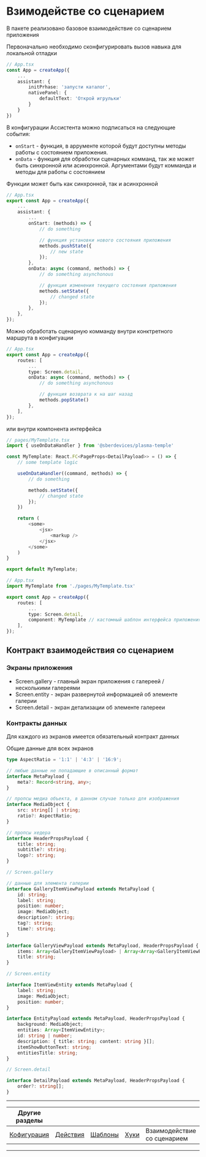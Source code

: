 # Взимодействе со сценарием

В пакете реализовано базовое взаимодействие со сценарием приложения

Первоначально необходимо сконфигурировать вызов навыка для локальной отладки

```ts
// App.tsx
const App = createApp({
    ...
    assistant: {
        initPrhase: 'запусти каталог',
        nativePanel: {
            defaultText: 'Открой игрульки'
        }
    }
})
```
В конфигурации Ассистента можно подписаться на следующие события:

* `onStart` - функция, в аррументе которой будут доступны методы работы с состоянием приложения.
* `onData` - функция для обработки сценарных комманд, так же может быть синхронной или асинхронной. Аргументами будут комманда и методы для работы с состоянием

Функции может быть как синхронной, так и асинхронной
```ts
// App.tsx
export const App = createApp({
    ...
    assistant: {
        ...
        onStart: (methods) => {
            // do something

            // функция установки нового состояния приложения
            methods.pushState({
                // new state
            });
        },
        onData: async (command, methods) => {
            // do something asynchonous

            // функция изменения текущего состояния приложения
            methods.setState({
                // changed state
            });
        },
    },
});
```

Можно обработать сценарную комманду внутри конктретного маршрута в конфигуации

```ts
// App.tsx
export const App = createApp({
    routes: [
        ...
        type: Screen.detail,
        onData: async (command, methods) => {
            // do something asynchonous

            // функция возврата к на шаг назад
            methods.popState()
        },
    ],
});
```

или внутри компонента интерфейса
```ts
// pages/MyTemplate.tsx
import { useOnDataHandler } from '@sberdevices/plasma-temple'

const MyTemplate: React.FC<PageProps<DetailPayload>> = () => {
    // some template logic

    useOnDataHandler((command, methods) => {
        // do something

        methods.setState({
            // changed state
        });
    })

    return (
        <some>
            <jsx>
                <markup />
            </jsx>
        </some>
    )
}

export default MyTemplate;

// App.tsx
import MyTemplate from './pages/MyTemplate.tsx'

export const App = createApp({
    routes: [
        ...
        type: Screen.detail,
        component: MyTemplate // кастомный шаблон интерфейса приложения
    ],
});
```

## Контракт взаимодействия со сценарием
### Экраны приложения
* Screen.gallery - главный экран приложения с галереей / несколькими галереями
* Screen.entity - экран развернутой информацией об элементе галерии
* Screen.detail - экран детализации об элементе галерееи

### Контракты данных
Для каждого из экранов имеется обязательный контракт данных

Общие данные для всех экранов

```ts
type AspectRatio = '1:1' | '4:3' | '16:9';

// любые данные не попадающие в описанный формат
interface MetaPayload {
    meta?: Record<string, any>;
}

// пропсы медиа объекта, в данном случае только для изображения
interface MediaObject {
    src: string[] | string;
    ratio?: AspectRatio;
}

// пропсы хедера
interface HeaderPropsPayload {
    title: string;
    subtitle?: string;
    logo?: string;
}
```

```ts
// Screen.gallery

// данные для элемента галерии
interface GalleryItemViewPayload extends MetaPayload {
    id: string;
    label: string;
    position: number;
    image: MediaObject;
    description?: string;
    tag?: string;
    time?: string;
}

interface GalleryViewPayload extends MetaPayload, HeaderPropsPayload {
    items: Array<GalleryItemViewPayload> | Array<Array<GalleryItemViewPayload>>;
    title: string;
}
```

```ts
// Screen.entity

interface ItemViewEntity extends MetaPayload {
    label: string;
    image: MediaObject;
    position: number;
}

interface EntityPayload extends MetaPayload, HeaderPropsPayload {
    background: MediaObject;
    entities: Array<ItemViewEntity>;
    id: string | number;
    description: { title: string; content: string }[];
    itemShowButtonText: string;
    entitiesTitle: string;
}
```

```ts
// Screen.detail

interface DetailPayload extends MetaPayload, HeaderPropsPayload {
    order?: string[];
}
```

---
|Другие разделы ||||||
|---|---|---|---|---|---|
| [Кофигурация](./config.md) | [Действия](./actions.md) | [Шаблоны](./templates.md) | [Хуки](./hooks.md) | Взаимодействие со сценарием | [Формы](./forms.md) |
---
